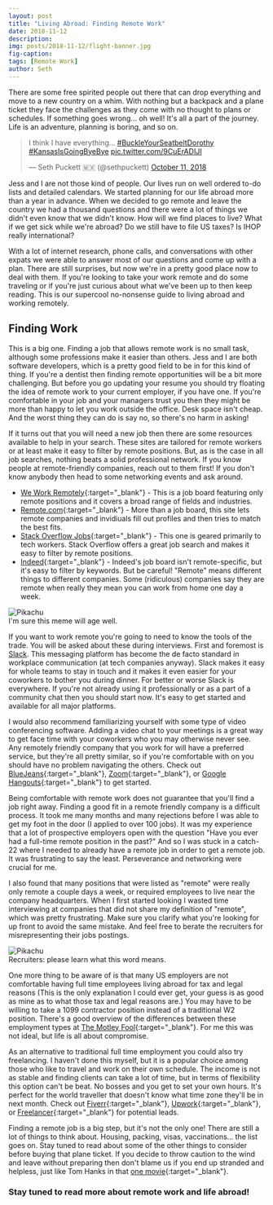 ```yaml
---
layout: post
title: "Living Abroad: Finding Remote Work"
date: 2018-11-12
description:
img: posts/2018-11-12/flight-banner.jpg
fig-caption:
tags: [Remote Work]
author: Seth
---
```


There are some free spirited people out there that can drop everything and move to a new country on a whim. With nothing but a backpack and a plane ticket they face the challenges as they come with no thought to plans or schedules. If something goes wrong... oh well! It's all a part of the journey. Life is an adventure, planning is boring, and so on.

<blockquote class="twitter-tweet tw-align-center" data-lang="en" data-align="right"><p lang="en" dir="ltr">I think I have everything... <a href="https://twitter.com/hashtag/BuckleYourSeatbeltDorothy?src=hash&amp;ref_src=twsrc%5Etfw">#BuckleYourSeatbeltDorothy</a> <a href="https://twitter.com/hashtag/KansasIsGoingByeBye?src=hash&amp;ref_src=twsrc%5Etfw">#KansasIsGoingByeBye</a> <a href="https://t.co/9CuErADIJI">pic.twitter.com/9CuErADIJI</a></p>&mdash; Seth Puckett 🇲🇽 (@sethpuckett) <a href="https://twitter.com/sethpuckett/status/1050513150146162689?ref_src=twsrc%5Etfw">October 11, 2018</a></blockquote>
<script async src="https://platform.twitter.com/widgets.js" charset="utf-8"></script>

Jess and I are not those kind of people. Our lives run on well ordered to-do lists and detailed calendars. We started planning for our life abroad more than a year in advance. When we decided to go remote and leave the country we had a thousand questions and there were a lot of things we didn't even know that we didn't know. How will we find places to live? What if we get sick while we're abroad? Do we still have to file US taxes? Is IHOP really international?

With a lot of internet research, phone calls, and conversations with other expats we were able to answer most of our questions and come up with a plan. There are still surprises, but now we're in a pretty good place now to deal with them. If you're looking to take your work remote and do some traveling or if you're just curious about what we've been up to then keep reading. This is our supercool no-nonsense guide to living abroad and working remotely.

## Finding Work

This is a big one. Finding a job that allows remote work is no small task, although some professions make it easier than others. Jess and I are both software developers, which is a pretty good field to be in for this kind of thing. If you're a dentist then finding remote opportunities will be a bit more challenging. But before you go updating your resume you should try floating the idea of remote work to your current employer, if you have one. If you're comfortable in your job and your managers trust you then they might be more than happy to let you work outside the office. Desk space isn't cheap. And the worst thing they can do is say no, so there's no harm in asking!

If it turns out that you will need a new job then there are some resources available to help in your search. These sites are tailored for remote workers or at least make it easy to filter by remote positions. But, as is the case in all job searches, nothing beats a solid professional network. If you know people at remote-friendly companies, reach out to them first! If you don't know anybody then head to some networking events and ask around.

- [We Work Remotely](https://weworkremotely.com/){:target="_blank"} - This is a job board featuring only remote positions and it covers a broad range of fields and industries.
- [Remote.com](https://remote.com/){:target="_blank"} - More than a job board, this site lets remote companies and invidiuals fill out profiles and then tries to match the best fits.
- [Stack Overflow Jobs](https://stackoverflow.com/jobs/remote-developer-jobs){:target="_blank"} - This one is geared primarily to tech workers. Stack Overflow offers a great job search and makes it easy to filter by remote positions.
- [Indeed](https://www.indeed.com/jobs?q=Remote){:target="_blank"} - Indeed's job board isn't remote-specific, but it's easy to filter by keywords. But be careful! "Remote" means different things to different companies. Some (ridiculous) companies say they are remote when really they mean you can work from home one day a week.

<div class="img-container float-left">
  <img src="{{site.baseurl}}/assets/img/posts/2018-11-12/pikachu.jpg" alt="Pikachu" />
  <div class="img-caption">I'm sure this meme will age well.</div>
</div>

If you want to work remote you're going to need to know the tools of the trade. You will be asked about these during interviews. First and foremost is [Slack](https://slack.com/). This messaging platform has become the de facto standard in workplace communication (at tech companies anyway). Slack makes it easy for whole teams to stay in touch and it makes it even easier for your coworkers to bother you during dinner. For better or worse Slack is everywhere. If you're not already using it professionally or as a part of a community chat then you should start now. It's easy to get started and available for all major platforms.

I would also recommend familiarizing yourself with some type of video conferencing software. Adding a video chat to your meetings is a great way to get face time with your coworkers who you may otherwise never see. Any remotely friendly company that you work for will have a preferred service, but they're all pretty similar, so if you're comfortable with on you should have no problem navigating the others. Check out [BlueJeans](https://www.bluejeans.com/){:target="_blank"}, [Zoom](https://zoom.us/){:target="_blank"}, or [Google Hangouts](https://hangouts.google.com/){:target="_blank"} to get started.

Being comfortable with remote work does not guarantee that you'll find a job right away. Finding a good fit in a remote friendly company is a difficult process. It took me many months and many rejections before I was able to get my foot in the door (I applied to over 100 jobs). It was my experience that a lot of prospective employers open with the question "Have you ever had a full-time remote position in the past?" And so I was stuck in a catch-22 where I needed to already have a remote job in order to get a remote job. It was frustrating to say the least. Perseverance and networking were crucial for me.

I also found that many positions that were listed as "remote" were really only remote a couple days a week, or required employees to live near the company headquarters. When I first started looking I wasted time interviewing at companies that did not share my definition of "remote", which was pretty frustrating. Make sure you clarify what you're looking for up front to avoid the same mistake. And feel free to berate the recruiters for misrepresenting their jobs postings.

<div class="img-container float-right">
  <img src="{{site.baseurl}}/assets/img/posts/2018-11-12/remote.png" alt="Pikachu" />
  <div class="img-caption">Recruiters: please learn what this word means.</div>
</div>

One more thing to be aware of is that many US employers are not comfortable having full time employees living abroad for tax and legal reasons (This is the only explanation I could ever get, your guess is as good as mine as to what those tax and legal reasons are.) You may have to be willing to take a 1099 contractor position instead of a traditional W2 position. There's a good overview of the differences between these employment types at [The Motley Fool](https://www.fool.com/investing/general/2015/05/20/1099-vs-w2-which-is-preferable-for-employers-and-e.aspx){:target="_blank"}. For me this was not ideal, but life is all about compromise.

As an alternative to traditional full time employment you could also try freelancing. I haven't done this myself, but it is a popular choice among those who like to travel and work on their own schedule. The income is not as stable and finding clients can take a lot of time, but in terms of flexibility this option can't be beat. No bosses and you get to set your own hours. It's perfect for the world traveller that doesn't know what time zone they'll be in next month. Check out [Fiverr](https://www.fiverr.com/){:target="_blank"}, [Upwork](https://www.upwork.com/){:target="_blank"}, or [Freelancer](https://www.freelancer.com/){:target="_blank"} for potential leads.

Finding a remote job is a big step, but it's not the only one! There are still a lot of things to think about. Housing, packing, visas, vaccinations... the list goes on. Stay tuned to read about some of the other things to consider before buying that plane ticket. If you decide to throw caution to the wind and leave without preparing then don't blame us if you end up stranded and helpless, just like Tom Hanks in that [one movie](https://www.imdb.com/title/tt0098536/?ref_=nm_flmg_act_69){:target="_blank"}.

### Stay tuned to read more about remote work and life abroad!